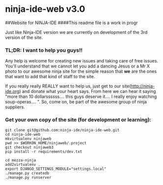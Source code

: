 ninja-ide-web v3.0
==================

##Website for NINJA-IDE
####This readme file is a work in progr

Just like Ninja-IDE version we are currently on development of the 3rd version of the site.


### TL;DR: I want to help you guys!!

Any help is welcome for creating new issues and taking care of free issues. You'll understand that we cannot let you add a dancing Jesus or a Mr X photo to our awesome ninja site for the simple reason that **we** are the ones that want to add that kind of staff to the site.

If you really really REALLY want to help us, just get to our site(http://ninja-ide.org) and donate what your heart says. From here we can hear it saying "more than 10 dollarssssss.... this guys deserve it.... I really enjoy watching soup-operas.... ". So, come on, be part of the awesome group of ninja suppliers.


### Get your own copy of the site (for development or learning):

    git clone git@github.com:ninja-ide/ninja-ide-web.git
    cd ninja-ide-web
    mkvirtualenv ninjaweb
    pwd >> $WORKON_HOME/ninjaweb/.project
    git checkout ninjaweb3
    pip install -r requirements/dev.txt

    cd mezza-ninja
    add2virtualenv .
    export DJANGO_SETTINGS_MODULE="settings.local"
    ./manage.py createdb
    ./manage.py runserver
